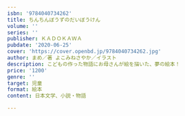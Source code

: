 ```yaml
---
isbn: '9784040734262'
title: ちんちんぼうずのだいぼうけん
volume: ''
series: ''
publisher: ＫＡＤＯＫＡＷＡ
pubdate: '2020-06-25'
cover: 'https://cover.openbd.jp/9784040734262.jpg'
author: まめ／著 よこみねさやか／イラスト
description: こどもの作った物語にお母さんが絵を描いた、夢の絵本！
price: '1200'
genre: ''
target: 児童
format: 絵本
content: 日本文学、小説・物語

---
```

